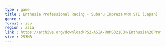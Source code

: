 ```yaml
---
type : game
title : Enthusia Professional Racing - Subaru Impreza WRX STI (Japan) (Taikenban)
genre : 
format : iso
region : asia
link : https://archive.org/download/PS2-ASIA-ROMS321COM/Enthusia%20Professional%20Racing%20-%20Subaru%20Impreza%20WRX%20STI%20%28Japan%29%20%28Taikenban%29.7z
size : 253MB
---
```

